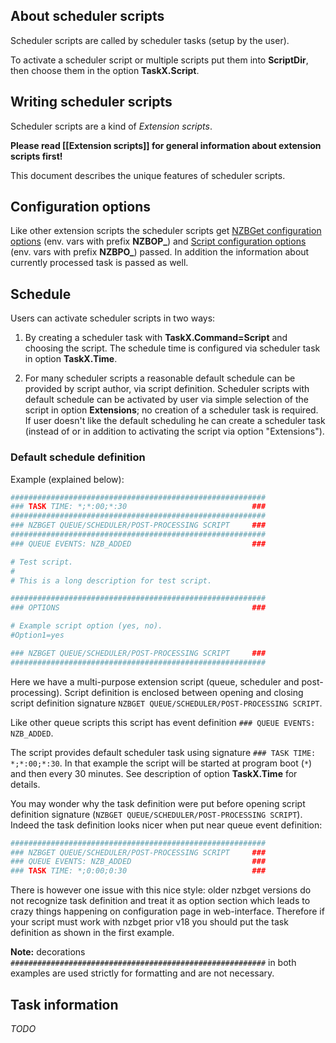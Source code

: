---
---
## About scheduler scripts
Scheduler scripts are called by scheduler tasks (setup by the user).

To activate a scheduler script or multiple scripts put them into **ScriptDir**, then choose them in the option **TaskX.Script**.

## Writing scheduler scripts
Scheduler scripts are a kind of *Extension scripts*.

**Please read [[Extension scripts]] for general information about extension scripts first!**

This document describes the unique features of scheduler scripts.

## Configuration options
Like other extension scripts the scheduler scripts get [NZBGet configuration options](https://github.com/nzbget/nzbget/wiki/Extension-scripts#nzbget-configuration-options) (env. vars with prefix **NZBOP_**) and [Script configuration options](https://github.com/nzbget/nzbget/wiki/Extension-scripts#script-configuration-options) (env. vars with prefix **NZBPO_**) passed. In addition the information about currently processed task is passed as well.

## Schedule
Users can activate scheduler scripts in two ways:

1. By creating a scheduler task with **TaskX.Command=Script** and choosing the script. The schedule time is configured via scheduler task in option **TaskX.Time**.

2. For many scheduler scripts a reasonable default schedule can be provided by script author, via script definition. Scheduler scripts with default schedule can be activated by user via simple selection of the script in option **Extensions**; no creation of a scheduler task is required. If user doesn't like the default scheduling he can create a scheduler task (instead of or in addition to activating the script via option "Extensions").

### Default schedule definition
Example (explained below):

```python
#########################################################
### TASK TIME: *;*:00;*:30                            ###
#########################################################
### NZBGET QUEUE/SCHEDULER/POST-PROCESSING SCRIPT     ###
#########################################################
### QUEUE EVENTS: NZB_ADDED                           ###

# Test script.
#
# This is a long description for test script.

#########################################################
### OPTIONS                                           ###

# Example script option (yes, no).
#Option1=yes

### NZBGET QUEUE/SCHEDULER/POST-PROCESSING SCRIPT     ###
#########################################################
```

Here we have a multi-purpose extension script (queue, scheduler and post-processing). Script definition is enclosed between opening and closing script definition signature `NZBGET QUEUE/SCHEDULER/POST-PROCESSING SCRIPT`.

Like other queue scripts this script has event definition `### QUEUE EVENTS: NZB_ADDED`.

The script provides default scheduler task using signature `### TASK TIME: *;*:00;*:30`. In that example the script will be started at program boot (`*`) and then every 30 minutes. See description of option **TaskX.Time** for details.

You may wonder why the task definition were put before opening script definition signature (`NZBGET QUEUE/SCHEDULER/POST-PROCESSING SCRIPT`). Indeed the task definition looks nicer when put near queue event definition:
```python
#########################################################
### NZBGET QUEUE/SCHEDULER/POST-PROCESSING SCRIPT     ###
### QUEUE EVENTS: NZB_ADDED                           ###
### TASK TIME: *;0:00;0:30                            ###
```
There is however one issue with this nice style: older nzbget versions do not recognize task definition and treat it as option section which leads to crazy things happening on configuration page in web-interface. Therefore if your script must work with nzbget prior v18 you should put the task definition as shown in the first example.

**Note:** decorations `#########################################################` in both examples are used strictly for formatting and are not necessary.

## Task information
*TODO*
